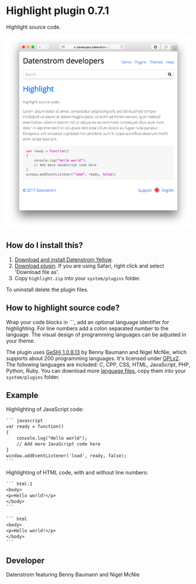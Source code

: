 Highlight plugin 0.7.1
======================
Highlight source code.

<p align="center"><img src="highlight-screenshot.png?raw=true" alt="Screenshot"></p>

## How do I install this?

1. [Download and install Datenstrom Yellow](https://github.com/datenstrom/yellow/).
2. [Download plugin](https://github.com/datenstrom/yellow-plugins/raw/master/zip/highlight.zip). If you are using Safari, right click and select 'Download file as'.
3. Copy `highlight.zip` into your `system/plugins` folder.

To uninstall delete the plugin files.

## How to highlight source code?

Wrap your code blocks in \`\`\`, add an optional language identifier for highlighting. For line numbers add a colon separated number to the language. The visual design of programming languages can be adjusted in your theme.

The plugin uses [GeSHi 1.0.8.13](https://github.com/GeSHi/geshi-1.0) by Benny Baumann and Nigel McNie, which supports about 200 programming languages. It's licensed under [GPLv2](https://opensource.org/licenses/GPL-2.0). The following languages are included: C, CPP, CSS, HTML, JavaScript, PHP, Python, Ruby. You can download more [language files](https://github.com/GeSHi/geshi-1.0/tree/master/src/geshi), copy them into your `system/plugins` folder.

## Example

Highlighting of JavaScript code:

    ``` javascript
    var ready = function() 
    {
        console.log("Hello world");
        // Add more JavaScript code here
    }
    window.addEventListener('load', ready, false);
    ```

Highlighting of HTML code, with and without line numbers:
    
    ``` html:1
    <body>
    <p>Hello world!</p>
    </body>
    ```

    ``` html
    <body>
    <p>Hello world!</p>
    </body>
    ```

## Developer

Datenstrom featuring Benny Baumann and Nigel McNie
